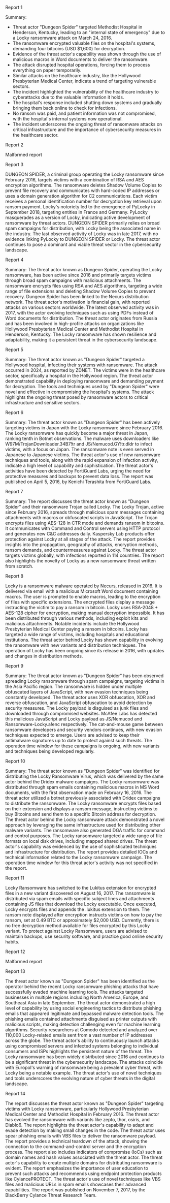 
Report 1

Summary:
- Threat actor "Dungeon Spider" targeted Methodist Hospital in Henderson, Kentucky, leading to an "internal state of emergency" due to a Locky ransomware attack on March 24, 2016.
- The ransomware encrypted valuable files on the hospital's systems, demanding four bitcoins (USD $1,600) for decryption.
- Evidence of the threat actor's capability was shown through the use of malicious macros in Word documents to deliver the ransomware.
- The attack disrupted hospital operations, forcing them to process everything on paper temporarily.
- Similar attacks on the healthcare industry, like the Hollywood Presbyterian Medical Center, indicate a trend of targeting vulnerable sectors.
- The incident highlighted the vulnerability of the healthcare industry to cyberattacks due to the valuable information it holds.
- The hospital's response included shutting down systems and gradually bringing them back online to check for infections.
- No ransom was paid, and patient information was not compromised, with the hospital's internal systems now operational.
- The incident underscores the ongoing threat of ransomware attacks on critical infrastructure and the importance of cybersecurity measures in the healthcare sector.





Report 2

Malformed report





Report 3

DUNGEON SPIDER, a criminal group operating the Locky ransomware since February 2016, targets victims with a combination of RSA and AES encryption algorithms. The ransomware deletes Shadow Volume Copies to prevent file recovery and communicates with hard-coded IP addresses or uses a domain generation algorithm for C2 communications. Each victim receives a personal identification number for decryption key retrieval upon ransom payment. Locky's notoriety led to the emergence of PyLocky in September 2018, targeting entities in France and Germany. PyLocky masquerades as a version of Locky, indicating active development of ransomware by threat actors. DUNGEON SPIDER primarily relies on broad spam campaigns for distribution, with Locky being the associated name in the industry. The last observed activity of Locky was in late 2017, with no evidence linking PyLocky to DUNGEON SPIDER or Locky. The threat actor continues to pose a dominant and viable threat vector in the cybersecurity landscape.





Report 4

Summary:
The threat actor known as Dungeon Spider, operating the Locky ransomware, has been active since 2016 and primarily targets victims through broad spam campaigns with malicious attachments. The ransomware encrypts files using RSA and AES algorithms, targeting a wide range of file extensions and deleting Shadow Volume Copies to prevent recovery. Dungeon Spider has been linked to the Necurs distribution network. The threat actor's motivation is financial gain, with reported attacks on various sectors worldwide. The latest observed activity was in 2017, with the actor evolving techniques such as using PDFs instead of Word documents for distribution. The threat actor originates from Russia and has been involved in high-profile attacks on organizations like Hollywood Presbyterian Medical Center and Methodist Hospital in Henderson, Kentucky. The Locky ransomware has shown resilience and adaptability, making it a persistent threat in the cybersecurity landscape.





Report 5

Summary: The threat actor known as "Dungeon Spider" targeted a Hollywood hospital, infecting their systems with ransomware. The attack occurred in 2024, as reported by ZDNET. The victims were in the healthcare sector, specifically a hospital in the Hollywood region. The threat actor demonstrated capability in deploying ransomware and demanding payment for decryption. The tools and techniques used by "Dungeon Spider" were novel and effective in compromising the hospital's systems. The attack highlights the ongoing threat posed by ransomware actors to critical infrastructure and sensitive sectors.





Report 6

Summary:
The threat actor known as "Dungeon Spider" has been actively targeting victims in Japan with the Locky ransomware since February 2016. The Locky ransomware has quickly become a major threat in Japan, ranking tenth in Botnet observations. The malware uses downloaders like W97M/TrojanDownloader.34B7!tr and JS/Nemucod.GY!tr.dldr to infect victims, with a focus on Japan. The ransomware note is even served in Japanese to Japanese victims. The threat actor's use of new ransomware techniques and tools, along with the rapid expansion of infection activity, indicate a high level of capability and sophistication. The threat actor's activities have been detected by FortiGuard Labs, urging the need for protective measures and backups to prevent data loss. The report was published on April 5, 2016, by Kenichi Terashita from FortiGuard Labs.





Report 7

Summary:
The report discusses the threat actor known as "Dungeon Spider" and their ransomware Trojan called Locky. The Locky Trojan, active since February 2016, spreads through malicious spam messages containing attachments with macros or obfuscated scripts in JavaScript. The Trojan encrypts files using AES-128 in CTR mode and demands ransom in bitcoins. It communicates with Command and Control servers using HTTP protocol and generates new C&C addresses daily. Kaspersky Lab products offer protection against Locky at all stages of the attack. The report provides insights into the propagation, geography of attacks, encryption methods, ransom demands, and countermeasures against Locky. The threat actor targets victims globally, with infections reported in 114 countries. The report also highlights the novelty of Locky as a new ransomware threat written from scratch.





Report 8

Locky is a ransomware malware operated by Necurs, released in 2016. It is delivered via email with a malicious Microsoft Word document containing macros. The user is prompted to enable macros, leading to the encryption of files with specific extensions. The encrypted files display a message instructing the victim to pay a ransom in bitcoin. Locky uses RSA-2048 + AES-128 cipher for encryption, making manual decryption impossible. It has been distributed through various methods, including exploit kits and malicious attachments. Notable incidents include the Hollywood Presbyterian Medical Center paying a ransom in bitcoins. Locky has targeted a wide range of victims, including hospitals and educational institutions. The threat actor behind Locky has shown capability in evolving the ransomware with new variants and distribution techniques. The operation of Locky has been ongoing since its release in 2016, with updates and changes in distribution methods.





Report 9

Summary:
The threat actor known as "Dungeon Spider" has been observed spreading Locky ransomware through spam campaigns, targeting victims in the Asia Pacific region. The ransomware is hidden under multiple obfuscated layers of JavaScript, with new evasion techniques being constantly developed. The threat actor uses XOR obfuscation, XOR and reverse obfuscation, and JavaScript obfuscation to avoid detection by security measures. The Locky payload is disguised as junk files and downloaded through compromised websites. McAfee Labs has detected this malicious JavaScript and Locky payload as JS/Nemucod and Ransomware-Locky.a!enc respectively. The cat-and-mouse game between ransomware developers and security vendors continues, with new evasion techniques expected to emerge. Users are advised to keep their antimalware signatures up to date to protect against such threats. The operation time window for these campaigns is ongoing, with new variants and techniques being developed regularly.





Report 10

Summary:
The threat actor known as "Dungeon Spider" was identified for distributing the Locky Ransomware Virus, which was delivered by the same actor behind the Dridex malware campaigns. The Locky ransomware was distributed through spam emails containing malicious macros in MS Word documents, with the first observation made on February 16, 2016. The threat actor utilized a botnet previously associated with Dridex campaigns to distribute the ransomware. The Locky ransomware encrypts files based on their extension and displays a ransom message, instructing victims to buy Bitcoins and send them to a specific Bitcoin address for decryption. The threat actor behind the Locky ransomware attack demonstrated a novel approach by leveraging the same infrastructure used for distributing other malware variants. The ransomware also generated DGA traffic for command and control purposes. The Locky ransomware targeted a wide range of file formats on local disk drives, including mapped shared drives. The threat actor's capability was evidenced by the use of sophisticated techniques and infrastructure for distribution. The report provides detailed IOCs and technical information related to the Locky ransomware campaign. The operation time window for this threat actor's activity was not specified in the report.





Report 11

Locky Ransomware has switched to the Lukitus extension for encrypted files in a new variant discovered on August 16, 2017. The ransomware is distributed via spam emails with specific subject lines and attachments containing JS files that download the Locky executable. Once executed, Locky encrypts files and appends the .lukitus extension to them. The ransom note displayed after encryption instructs victims on how to pay the ransom, set at 0.49 BTC or approximately $2,000 USD. Currently, there is no free decryption method available for files encrypted by this Locky variant. To protect against Locky Ransomware, users are advised to maintain backups, use security software, and practice good online security habits.





Report 12

Malformed report





Report 13

The threat actor known as "Dungeon Spider" has been identified as the operator behind the recent Locky ransomware phishing attacks that have successfully evaded machine learning tools. The attacks targeted businesses in multiple regions including North America, Europe, and Southeast Asia in late September. The threat actor demonstrated a high level of capability by using social engineering tactics to distribute phishing emails that appeared legitimate and bypassed malware detection tools. The phishing emails contained attachments disguised as printer outputs with malicious scripts, making detection challenging even for machine learning algorithms. Security researchers at Comodo detected and analyzed over 110,000 Locky-related emails sent from a vast number of IP addresses across the globe. The threat actor's ability to continuously launch attacks using compromised servers and infected systems belonging to individual consumers and ISPs highlights the persistent nature of the threat. The Locky ransomware has been widely distributed since 2016 and continues to be a significant threat in the cybersecurity landscape. The attacks coincide with Europol's warning of ransomware being a prevalent cyber threat, with Locky being a notable example. The threat actor's use of novel techniques and tools underscores the evolving nature of cyber threats in the digital landscape.





Report 14

The report discusses the threat actor known as "Dungeon Spider" targeting victims with Locky ransomware, particularly Hollywood Presbyterian Medical Center and Methodist Hospital in February 2016. The threat actor has evolved the ransomware with variants like zepto, thor, osiris, and Diablo6. The report highlights the threat actor's capability to adapt and evade detection by making small changes in the code. The threat actor uses spear phishing emails with VBS files to deliver the ransomware payload. The report provides a technical teardown of the attack, showing the connection to the command-and-control server and the encryption process. The report also includes indicators of compromise (IoCs) such as domain names and hash values associated with the threat actor. The threat actor's capability to create multiple domains for distributing ransomware is evident. The report emphasizes the importance of user education to prevent such attacks and recommends using endpoint protection products like CylancePROTECT. The threat actor's use of novel techniques like VBS files and malicious URLs in spam emails showcases their advanced capabilities. The report was published on November 7, 2017, by the BlackBerry Cylance Threat Research Team.


